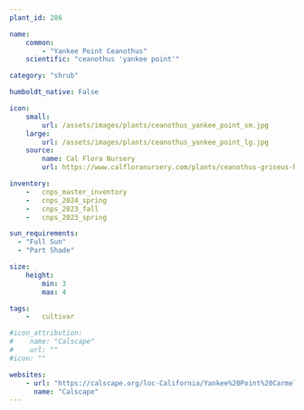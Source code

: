 ```yaml
---
plant_id: 286

name: 
    common: 
        - "Yankee Point Ceanothus"   
    scientific: "ceanothus 'yankee point'" 

category: "shrub"

humboldt_native: False

icon: 
    small: 
        url: /assets/images/plants/ceanothus_yankee_point_sm.jpg 
    large: 
        url: /assets/images/plants/ceanothus_yankee_point_lg.jpg 
    source: 
        name: Cal Flora Nursery 
        url: https://www.calfloranursery.com/plants/ceanothus-griseus-horizontalis-yankee-point 

inventory: 
    -   cnps_master_inventory
    -   cnps_2024_spring
    -   cnps_2023_fall
    -   cnps_2023_spring

sun_requirements:
  - "Full Sun"
  - "Part Shade"

size:
    height: 
        min: 3
        max: 4

tags:  
    -   cultivar

#icon_attribution: 
#    name: "Calscape"
#    url: ""
#icon: ""

websites:
    - url: "https://calscape.org/loc-California/Yankee%20Point%20Carmel%20Ceanothus%20(Ceanothus%20thyrsiflorus%20var.%20griseus%20%27Yankee%20Point%27)?newsearch=1"
      name: "Calscape"
---
```



